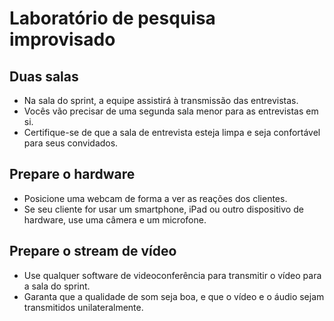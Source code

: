 # Laboratório de pesquisa improvisado

## Duas salas
- Na sala do sprint, a equipe assistirá à transmissão das entrevistas.
- Vocês vão precisar de uma segunda sala menor para as entrevistas em si.
- Certifique-se de que a sala de entrevista esteja limpa e seja confortável para seus convidados.

## Prepare o hardware
- Posicione uma webcam de forma a ver as reações dos clientes.
- Se seu cliente for usar um smartphone, iPad ou outro dispositivo de hardware, use uma câmera e um microfone.

## Prepare o stream de vídeo
- Use qualquer software de videoconferência para transmitir o vídeo para a sala do sprint.
- Garanta que a qualidade de som seja boa, e que o vídeo e o áudio sejam transmitidos unilateralmente.
